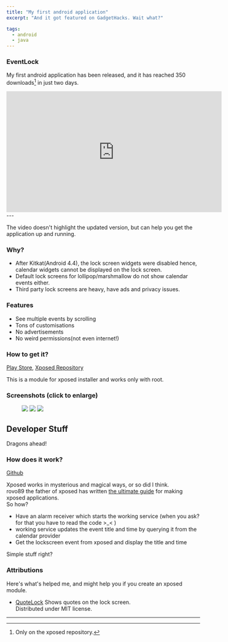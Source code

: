 ```yaml
---
title: "My first android application"
excerpt: "And it got featured on GadgetHacks. Wait what?"

tags:
  - android
  - java
---
```


### EventLock

My first android application has been released, and it has reached 350 downloads[^1] in just two days.

<iframe width="560" height="315" src="https://www.youtube.com/embed/mPlSzRvHAFg" frameborder="0" allowfullscreen></iframe>
---

The video doesn't highlight the updated version, but can help you get the application up and running.

### Why?

* After Kitkat(Android 4.4), the lock screen widgets were disabled hence, calendar widgets cannot be displayed on the lock screen.
* Default lock screens for lollipop/marshmallow do not show calendar events either.
* Third party lock screens are heavy, have ads and privacy issues.

### Features

* See multiple events by scrolling
* Tons of customisations
* No advertisements
* No weird permissions(not even internet!)

### How to get it?

[Play Store](https://play.google.com/store/apps/details?id=com.gobbledygook.theawless.eventlock), [Xposed Repository](http://repo.xposed.info/module/com.gobbledygook.theawless.eventlock)

  This is a module for xposed installer and works only with root.  

### Screenshots (click to enlarge)

<figure class="third">
    <a href="https://raw.githubusercontent.com/theawless/EventLock/master/images/lockscreen.jpg"><img src="https://raw.githubusercontent.com/theawless/EventLock/master/images/lockscreen.jpg"></a>
    <a href="https://raw.githubusercontent.com/theawless/EventLock/master/images/presets.jpg"><img src="https://raw.githubusercontent.com/theawless/EventLock/master/images/presets.jpg"></a>
    <a href="https://raw.githubusercontent.com/theawless/EventLock/master/images/mainscreen.jpg"><img src="https://raw.githubusercontent.com/theawless/EventLock/master/images/mainscreen.jpg"></a>
</figure>

## Developer Stuff

Dragons ahead!

### How does it work?

[Github](https://github.com/theawless/EventLock)  

Xposed works in mysterious and magical ways, or so did I think.  
rovo89 the father of xposed has written [the ultimate guide](https://github.com/rovo89/XposedBridge/wiki/Development-tutorial) for making xposed applications.  
So how?
* Have an alarm receiver which starts the working service (when you ask? for that you have to read the code >_< )
* working service updates the event title and time by querying it from the calendar provider
* Get the lockscreen event from xposed and display the title and time

Simple stuff right?

### Attributions

  Here's what's helped me, and might help you if you create an xposed module.

* [QuoteLock](https://github.com/apsun/QuoteLock)
  Shows quotes on the lock screen.  
 Distributed under MIT license.

---
[^1]: Only on the xposed repository.
